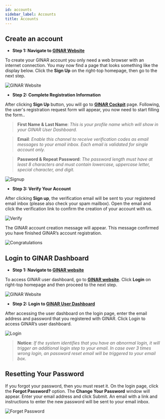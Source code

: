 ```yaml
---
id: accounts
sidebar_label: Accounts
title: Accounts
---
```


## Create an account

-	**Step 1: Navigate to [GINAR Website](https://www.ginar.io/)** 

To create your GINAR account you only need a web browser with an internet connection. You may now find a page that looks something like the display below. Click the **Sign Up** on the right-top homepage, then go to the next step.

![GINAR Website](https://github.com/GINARTeam/docs/blob/master/docs/API-User-Dashboard/1.%20GINAR%20Website.png?raw=true)

-	**Step 2: Complete Registration Information** 

After clicking **Sign Up** button, you will go to **[GINAR Cockpit](https://cockpit.ginar.io/#/register)** page. Following, the user's registration request form will appear, you now need to start filling the form.. 

> **First Name & Last Name**: *This is your profile name which will show in your GINAR User Dashboard.*

> **Email**: *Enable this channel to receive verification codes as email messages to your email inbox. Each email is validated for single account only.*

> **Password & Repeat Password**: *The password length must have at least 8 characters and must contain lowercase, uppercase letter, special character, and digit.*

![Signup](https://github.com/ginarteam/docs/blob/master/docs/API-User-Dashboard/2.Signup.png?raw=true)

-	**Step 3: Verify Your Account** 

After clicking **Sign up**, the verification email will be sent to your registered email inbox (please also check your spam mailbox). Open the email and click the verification link to confirm the creation of your account with us.

![Verify](https://github.com/ginarteam/docs/blob/master/docs/API-User-Dashboard/3.Verify.png?raw=true)

The GINAR account creation message will appear. This message confirmed you have finished GINAR’s account registration. 

![Congratulations](https://github.com/ginarteam/docs/blob/master/docs/API-User-Dashboard/4.Congrats.png?raw=true)


## Login to GINAR Dashboard

-	**Step 1: Navigate to [GINAR website](https://www.ginar.io/)** 

To access GINAR user dashboard, go to **[GINAR website](https://www.ginar.io/)**. Click **Login** on right-top homepage and then proceed to the next step.

![GINAR Website](https://github.com/GINARTeam/docs/blob/master/docs/API-User-Dashboard/1.%20GINAR%20Website.png?raw=true)

-	**Step 2: Login to [GINAR User Dashboard](https://cockpit.ginar.io/#/login)** 

After accessing the user dashboard on the login page, enter the email address and password that you registered with GINAR. Click Login to access GINAR’s user dashboard.

![Login](https://github.com/GINARTeam/docs/blob/master/docs/API-User-Dashboard/5.%20Login.png?raw=true)

> **Notice**:  *If the system identifies that you have an abnormal login, it will trigger an additional login step to your email. In case over 3 times wrong login, an password reset email will be triggered to your email box*.

## Resetting Your Password

If you forgot your password, then you must reset it. On the login page, click the **Forgot Password?** option. The **Change Your Password** window will appear. Enter your email address and click Submit. An email with a link and instructions to enter the new password will be sent to your email inbox.

![Forget Password](https://github.com/GINARTeam/docs/blob/master/docs/API-User-Dashboard/Forget%20Password.png?raw=true)
